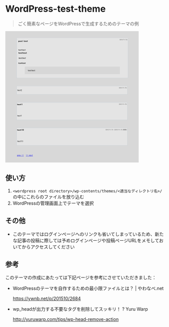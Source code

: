 # WordPress-test-theme

> ごく簡素なページをWordPressで生成するためのテーマの例

![image](./screenshot.png)

## 使い方

1. `<wordpress root directory>/wp-contents/themes/<適当なディレクトリ名>/` の中にこれらのファイルを放り込む
2. WordPressの管理画面上でテーマを選択


## その他

* このテーマではログインページへのリンクも省いてしまっているため、新たな記事の投稿に際しては予めログインページや投稿ページURLをメモしておいてからアクセスしてください


## 参考

このテーマの作成にあたっては下記ページを参考にさせていただきました：

* WordPressのテーマを自作するための最小限ファイルとは？ | やわなべ.net

  https://ywnb.net/p/201510/2684

* wp_headが出力する不要なタグを削除してスッキリ！ ? Yuru Warp

  http://yuruwarp.com/tips/wp-head-remove-action


